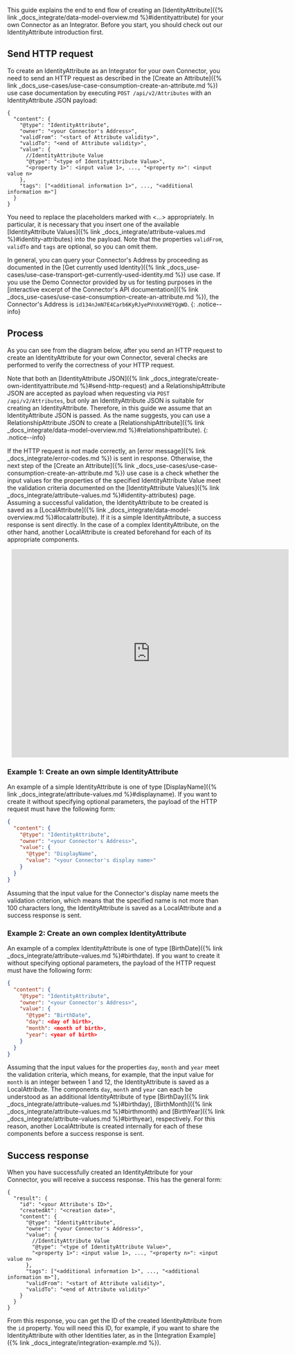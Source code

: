 This guide explains the end to end flow of creating an [IdentityAttribute]({% link _docs_integrate/data-model-overview.md %}#identityattribute) for your own Connector as an Integrator. Before you start, you should check out our IdentityAttribute introduction first.

<!--- [IdentityAttribute introduction]({_docs_integrate/identityattribute-introduction.md }) --->

## Send HTTP request

To create an IdentityAttribute as an Integrator for your own Connector, you need to send an HTTP request as described in the [Create an Attribute]({% link _docs_use-cases/use-case-consumption-create-an-attribute.md %}) use case documentation by executing `POST /api/v2/Attributes` with an IdentityAttribute JSON payload:

```jsonc
{
  "content": {
    "@type": "IdentityAttribute",
    "owner": "<your Connector's Address>",
    "validFrom": "<start of Attribute validity>",
    "validTo": "<end of Attribute validity>",
    "value": {
      //IdentityAttribute Value
      "@type": "<type of IdentityAttribute Value>",
      "<property 1>": <input value 1>, ..., "<property n>": <input value n>
    },
    "tags": ["<additional information 1>", ..., "<additional information m>"]
  }
}
```

You need to replace the placeholders marked with <...> appropriately. In particular, it is necessary that you insert one of the available [IdentityAttribute Values]({% link _docs_integrate/attribute-values.md %}#identity-attributes) into the payload. Note that the properties `validFrom`, `validTo` and `tags` are optional, so you can omit them.

In general, you can query your Connector's Address by proceeding as documented in the [Get currently used Identity]({% link _docs_use-cases/use-case-transport-get-currently-used-identity.md %}) use case. If you use the Demo Connector provided by us for testing purposes in the [interactive excerpt of the Connector's API documentation]({% link _docs_use-cases/use-case-consumption-create-an-attribute.md %}), the Connector's Address is `id134nJmN7E4Carb6KyRJyePVnXxVHEYQgWD`.
{: .notice--info}

<!--- `GET /api/v2/Account/IdentityInfo` --->

<!--- TODO: Change link to subsection of create an attribute use case --->

<!---{% include rapidoc api_route_regex="^post /api/v2/Attributes$" %}--->

## Process

As you can see from the diagram below, after you send an HTTP request to create an IdentityAttribute for your own Connector, several checks are performed to verify the correctness of your HTTP request.

Note that both an [IdentityAttribute JSON]({% link _docs_integrate/create-own-identityattribute.md %}#send-http-request) and a RelationshipAttribute JSON are accepted as payload when requesting via `POST /api/v2/Attributes`, but only an IdentityAttribute JSON is suitable for creating an IdentityAttribute. Therefore, in this guide we assume that an IdentityAttribute JSON is passed. As the name suggests, you can use a RelationshipAttribute JSON to create a [RelationshipAttribute]({% link _docs_integrate/data-model-overview.md %}#relationshipattribute).
{: .notice--info}

If the HTTP request is not made correctly, an [error message]({% link _docs_integrate/error-codes.md %}) is sent in response. Otherwise, the next step of the [Create an Attribute]({% link _docs_use-cases/use-case-consumption-create-an-attribute.md %}) use case is a check whether the input values for the properties of the specified IdentityAttribute Value meet the validation criteria documented on the [IdentityAttribute Values]({% link _docs_integrate/attribute-values.md %}#identity-attributes) page. Assuming a successful validation, the IdentityAttribute to be created is saved as a [LocalAttribute]({% link _docs_integrate/data-model-overview.md %}#localattribute). If it is a simple IdentityAttribute, a success response is sent directly. In the case of a complex IdentityAttribute, on the other hand, another LocalAttribute is created beforehand for each of its appropriate components.

<div style="width: 640px; height: 480px; margin: 10px; position: relative;"><iframe allowfullscreen frameborder="0" style="width:640px; height:480px" src="https://lucid.app/documents/embedded/0180d387-13cb-45ac-9ce7-ba419cde3125" id="TrQN2shGC_se"></iframe></div>

<!---[![High level architecture diagram of enmeshed components and layers]({{ '/assets/images/integrate/Create own IdentityAttribute.svg' | relative_url }}){: .align-center}]({{ '/assets/images/integrate/Create own IdentityAttribute.svg' | relative_url }})--->

<!--- Not magnifiable version: ![High level architecture diagram of enmeshed components and layers]({{ '/assets/images/integrate/Create own IdentityAttribute.svg' | relative_url }}){: .align-center} --->

### Example 1: Create an own simple IdentityAttribute

An example of a simple IdentityAttribute is one of type [DisplayName]({% link _docs_integrate/attribute-values.md %}#displayname). If you want to create it without specifying optional parameters, the payload of the HTTP request must have the following form:

```json
{
  "content": {
    "@type": "IdentityAttribute",
    "owner": "<your Connector's Address>",
    "value": {
      "@type": "DisplayName",
      "value": "<your Connector's display name>"
    }
  }
}
```

Assuming that the input value for the Connector's display name meets the validation criterion, which means that the specified name is not more than 100 characters long, the IdentityAttribute is saved as a LocalAttribute and a success response is sent.

### Example 2: Create an own complex IdentityAttribute

An example of a complex IdentityAttribute is one of type [BirthDate]({% link _docs_integrate/attribute-values.md %}#birthdate). If you want to create it without specifying optional parameters, the payload of the HTTP request must have the following form:

```json
{
  "content": {
    "@type": "IdentityAttribute",
    "owner": "<your Connector's Address>",
    "value": {
      "@type": "BirthDate",
      "day": <day of birth>,
      "month": <month of birth>,
      "year": <year of birth>
    }
  }
}
```

Assuming that the input values ​​for the properties `day`, `month` and `year` meet the validation criteria, which means, for example, that the input value for `month` is an integer between 1 and 12, the IdentityAttribute is saved as a LocalAttribute. The components `day`, `month` and `year` can each be understood as an additional IdentityAttribute of type [BirthDay]({% link _docs_integrate/attribute-values.md %}#birthday), [BirthMonth]({% link _docs_integrate/attribute-values.md %}#birthmonth) and [BirthYear]({% link _docs_integrate/attribute-values.md %}#birthyear), respectively. For this reason, another LocalAttribute is created internally for each of these components before a success response is sent.

## Success response

When you have successfully created an IdentityAttribute for your Connector, you will receive a success response. This has the general form:

```jsonc
{
  "result": {
    "id": "<your Attribute's ID>",
    "createdAt": "<creation date>",
    "content": {
      "@type": "IdentityAttribute",
      "owner": "<your Connector's Address>",
      "value": {
        //IdentityAttribute Value
        "@type": "<type of IdentityAttribute Value>",
        "<property 1>": <input value 1>, ..., "<property n>": <input value n>
      },
      "tags": ["<additional information 1>", ..., "<additional information m>"],
      "validFrom": "<start of Attribute validity>",
      "validTo": "<end of Attribute validity>"
    }
  }
}
```

From this response, you can get the ID of the created IdentityAttribute from the `id` property. You will need this ID, for example, if you want to share the IdentityAttribute with other Identities later, as in the [Integration Example]({% link _docs_integrate/integration-example.md %}).
